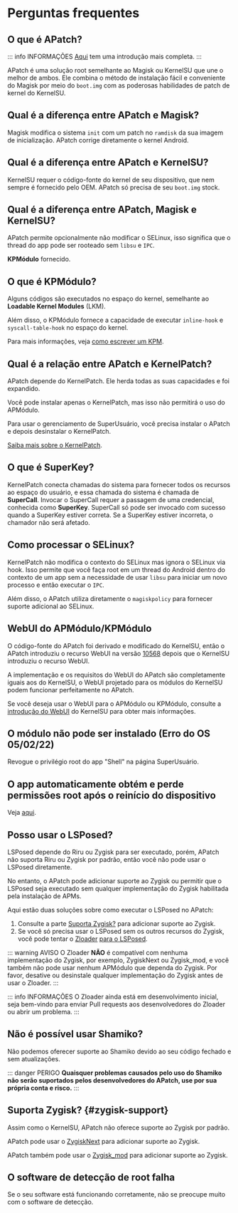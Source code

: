# Perguntas frequentes

## O que é APatch?

::: info INFORMAÇÕES
[Aqui](/pt_BR/what-is-apatch) tem uma introdução mais completa.
:::

APatch é uma solução root semelhante ao Magisk ou KernelSU que une o melhor de ambos. Ele combina o método de instalação fácil e conveniente do Magisk por meio do `boot.img` com as poderosas habilidades de patch de kernel do KernelSU.

## Qual é a diferença entre APatch e Magisk?

Magisk modifica o sistema `init` com um patch no `ramdisk` da sua imagem de inicialização. APatch corrige diretamente o kernel Android.

## Qual é a diferença entre APatch e KernelSU?

KernelSU requer o código-fonte do kernel de seu dispositivo, que nem sempre é fornecido pelo OEM. APatch só precisa de seu `boot.img` stock.

## Qual é a diferença entre APatch, Magisk e KernelSU?

APatch permite opcionalmente não modificar o SELinux, isso significa que o thread do app pode ser rooteado sem `libsu` e `IPC`.

**KPMódulo** fornecido.

## O que é KPMódulo?

Alguns códigos são executados no espaço do kernel, semelhante ao **Loadable Kernel Modules** (LKM).

Além disso, o KPMódulo fornece a capacidade de executar `inline-hook` e `syscall-table-hook` no espaço do kernel.

Para mais informações, veja [como escrever um KPM](https://github.com/bmax121/KernelPatch/blob/main/doc/zh-CN/module.md).

## Qual é a relação entre APatch e KernelPatch?

APatch depende do KernelPatch. Ele herda todas as suas capacidades e foi expandido.

Você pode instalar apenas o KernelPatch, mas isso não permitirá o uso do APMódulo.

Para usar o gerenciamento de SuperUsuário, você precisa instalar o APatch e depois desinstalar o KernelPatch.

[Saiba mais sobre o KernelPatch](https://github.com/bmax121/KernelPatch).

## O que é SuperKey?

KernelPatch conecta chamadas do sistema para fornecer todos os recursos ao espaço do usuário, e essa chamada do sistema é chamada de **SuperCall**. Invocar o SuperCall requer a passagem de uma credencial, conhecida como **SuperKey**. SuperCall só pode ser invocado com sucesso quando a SuperKey estiver correta. Se a SuperKey estiver incorreta, o chamador não será afetado.

## Como processar o SELinux?

KernelPatch não modifica o contexto do SELinux mas ignora o SELinux via hook. Isso permite que você faça root em um thread do Android dentro do contexto de um app sem a necessidade de usar `libsu` para iniciar um novo processo e então executar o `IPC`.

Além disso, o APatch utiliza diretamente o `magiskpolicy` para fornecer suporte adicional ao SELinux.

## WebUI do APMódulo/KPMódulo

O código-fonte do APatch foi derivado e modificado do KernelSU, então o APatch introduziu o recurso WebUI na versão [10568](https://github.com/bmax121/APatch/releases/tag/10568) depois que o KernelSU introduziu o recurso WebUI.

A implementação e os requisitos do WebUI do APatch são completamente iguais aos do KernelSU, o WebUI projetado para os módulos do KernelSU podem funcionar perfeitamente no APatch.

Se você deseja usar o WebUI para o APMódulo ou KPMódulo, consulte a [introdução do WebUI](https://kernelsu.org/pt_BR/guide/module-webui.html) do KernelSU para obter mais informações.

## O módulo não pode ser instalado (Erro do OS 05/02/22)

Revogue o privilégio root do app "Shell" na página SuperUsuário.

## O app automaticamente obtém e perde permissões root após o reinício do dispositivo

Veja [aqui](https://t.me/APatchChannel/74).

## Posso usar o LSPosed?

LSPosed depende do Riru ou Zygisk para ser executado, porém, APatch não suporta Riru ou Zygisk por padrão, então você não pode usar o LSPosed diretamente.

No entanto, o APatch pode adicionar suporte ao Zygisk ou permitir que o LSPosed seja executado sem qualquer implementação do Zygisk habilitada pela instalação de APMs.

Aqui estão duas soluções sobre como executar o LSPosed no APatch:

1. Consulte a parte [Suporta Zygisk?](#zygisk-support) para adicionar suporte ao Zygisk.
2. Se você só precisa usar o LSPosed sem os outros recursos do Zygisk, você pode tentar o [Zloader](https://github.com/Mufanc/z-loader) [para o LSPosed](https://t.me/mufanc_chan/28).

::: warning AVISO
O Zloader **NÃO** é compatível com nenhuma implementação do Zygisk, por exemplo, ZygiskNext ou Zygisk_mod, e você também não pode usar nenhum APMódulo que dependa do Zygisk. Por favor, desative ou desinstale qualquer implementação do Zygisk antes de usar o Zloader.
:::

::: info INFORMAÇÕES
O Zloader ainda está em desenvolvimento inicial, seja bem-vindo para enviar Pull requests aos desenvolvedores do Zloader ou abrir um problema.
:::

## Não é possível usar Shamiko?

Não podemos oferecer suporte ao Shamiko devido ao seu código fechado e sem atualizações.

::: danger PERIGO
**Quaisquer problemas causados ​​pelo uso do Shamiko não serão suportados pelos desenvolvedores do APatch, use por sua própria conta e risco.**
:::

## Suporta Zygisk? {#zygisk-support}

Assim como o KernelSU, APatch não oferece suporte ao Zygisk por padrão.

APatch pode usar o [ZygiskNext](https://github.com/Dr-TSNG/ZygiskNext) para adicionar suporte ao Zygisk.

APatch também pode usar o [Zygisk_mod](https://github.com/Admirepowered/Zygisk_mod) para adicionar suporte ao Zygisk.

## O software de detecção de root falha

Se o seu software está funcionando corretamente, não se preocupe muito com o software de detecção.
